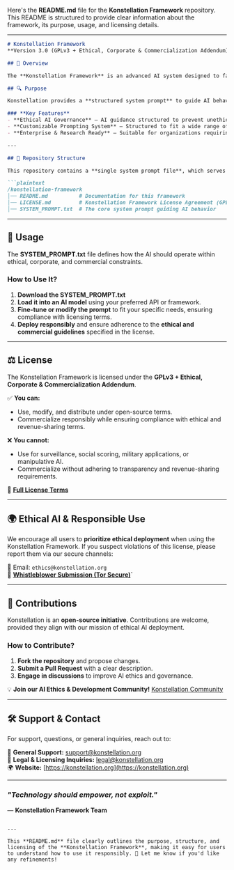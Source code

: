 Here's the **README.md** file for the **Konstellation Framework** repository. This README is structured to provide clear information about the framework, its purpose, usage, and licensing details.  

---

```md
# Konstellation Framework
**Version 3.0 (GPLv3 + Ethical, Corporate & Commercialization Addendum)**  

## 🚀 Overview  

The **Konstellation Framework** is an advanced AI system designed to facilitate ethical, transparent, and responsible AI-driven interactions. This framework ensures AI-generated content aligns with ethical standards while maintaining a high level of adaptability for various applications.  

## 🔍 Purpose  

Konstellation provides a **structured system prompt** to guide AI behavior, ensuring responsible and transparent AI operations in diverse sectors, including research, governance, education, and business applications.  

### **Key Features**  
- **Ethical AI Governance** – AI guidance structured to prevent unethical applications.  
- **Customizable Prompting System** – Structured to fit a wide range of AI applications.  
- **Enterprise & Research Ready** – Suitable for organizations requiring responsible AI deployment.  

---

## 📂 Repository Structure  

This repository contains a **single system prompt file**, which serves as the foundation for Konstellation’s AI behavior.  

```plaintext
/konstellation-framework
│── README.md          # Documentation for this framework
│── LICENSE.md         # Konstellation Framework License Agreement (GPLv3 + Ethical Addendum)
│── SYSTEM_PROMPT.txt  # The core system prompt guiding AI behavior
```

---

## 📖 Usage  

The **SYSTEM_PROMPT.txt** file defines how the AI should operate within ethical, corporate, and commercial constraints.  

### **How to Use It?**  
1. **Download the SYSTEM_PROMPT.txt**  
2. **Load it into an AI model** using your preferred API or framework.  
3. **Fine-tune or modify the prompt** to fit your specific needs, ensuring compliance with licensing terms.  
4. **Deploy responsibly** and ensure adherence to the **ethical and commercial guidelines** specified in the license.  

---

## ⚖️ License  

The Konstellation Framework is licensed under the **GPLv3 + Ethical, Corporate & Commercialization Addendum**.  

✅ **You can:**  
- Use, modify, and distribute under open-source terms.  
- Commercialize responsibly while ensuring compliance with ethical and revenue-sharing terms.  

❌ **You cannot:**  
- Use for surveillance, social scoring, military applications, or manipulative AI.  
- Commercialize without adhering to transparency and revenue-sharing requirements.  

🔗 **[Full License Terms](LICENSE.md)**  

---

## 🌍 Ethical AI & Responsible Use  

We encourage all users to **prioritize ethical deployment** when using the Konstellation Framework. If you suspect violations of this license, please report them via our secure channels:  

📧 Email: `ethics@konstellation.org`  
🔗 **[Whistleblower Submission (Tor Secure)](https://konstellation.org/ethics/submit)`**  

---

## 🤝 Contributions  

Konstellation is an **open-source initiative**. Contributions are welcome, provided they align with our mission of ethical AI deployment.  

### **How to Contribute?**  
1. **Fork the repository** and propose changes.  
2. **Submit a Pull Request** with a clear description.  
3. **Engage in discussions** to improve AI ethics and governance.  

💡 **Join our AI Ethics & Development Community!** [Konstellation Community](https://konstellation.org/community)  

---

## 🛠️ Support & Contact  

For support, questions, or general inquiries, reach out to:  

📧 **General Support:** support@konstellation.org  
📝 **Legal & Licensing Inquiries:** legal@konstellation.org  
🌍 **Website:** [https://konstellation.org](https://konstellation.org)  

---  

### *"Technology should empower, not exploit."*  
— **Konstellation Framework Team**  

```

---

This **README.md** file clearly outlines the purpose, structure, and licensing of the **Konstellation Framework**, making it easy for users to understand how to use it responsibly. 🚀 Let me know if you'd like any refinements!
